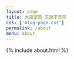 ```yaml
---
layout: page
title: 大道至简 又隐于无形
css: ['blog-page.css']
permalink: /about
menu: about
---
```

{% include about.html %}